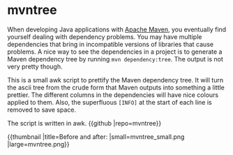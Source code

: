# mvntree

When developing Java applications with [Apache Maven](https://en.wikipedia.org/wiki/Apache_Maven), you eventually find yourself dealing with dependency problems. You may have multiple dependencies that bring in incompatible versions of libraries that cause problems. A nice way to see the dependencies in a project is to generate a Maven dependency tree by running `mvn dependency:tree`. The output is not very pretty though.

This is a small awk script to prettify the Maven dependency tree. It will turn the ascii tree from the crude form that Maven outputs into something a little prettier. The different columns in the dependencies will have nice colours applied to them. Also, the superfluous `[INFO]` at the start of each line is removed to save space.

The script is written in awk. {{github |repo=mvntree}}


{{thumbnail |title=Before and after: |small=mvntree_small.png |large=mvntree.png}}
